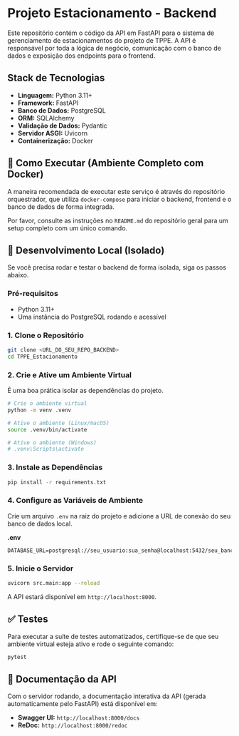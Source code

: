 # Projeto Estacionamento - Backend

Este repositório contém o código da API em FastAPI para o sistema de gerenciamento de estacionamentos do projeto de TPPE. A API é responsável por toda a lógica de negócio, comunicação com o banco de dados e exposição dos endpoints para o frontend.

## Stack de Tecnologias

- **Linguagem:** Python 3.11+
- **Framework:** FastAPI
- **Banco de Dados:** PostgreSQL
- **ORM:** SQLAlchemy
- **Validação de Dados:** Pydantic
- **Servidor ASGI:** Uvicorn
- **Containerização:** Docker

## 🚀 Como Executar (Ambiente Completo com Docker)

A maneira recomendada de executar este serviço é através do repositório orquestrador, que utiliza `docker-compose` para iniciar o backend, frontend e o banco de dados de forma integrada.

Por favor, consulte as instruções no `README.md` do repositório geral para um setup completo com um único comando.

## 🔧 Desenvolvimento Local (Isolado)

Se você precisa rodar e testar o backend de forma isolada, siga os passos abaixo.

### Pré-requisitos

- Python 3.11+
- Uma instância do PostgreSQL rodando e acessível

### 1. Clone o Repositório

```bash
git clone <URL_DO_SEU_REPO_BACKEND>
cd TPPE_Estacionamento
```

### 2. Crie e Ative um Ambiente Virtual

É uma boa prática isolar as dependências do projeto.

```bash
# Crie o ambiente virtual
python -m venv .venv

# Ative o ambiente (Linux/macOS)
source .venv/bin/activate

# Ative o ambiente (Windows)
# .venv\Scripts\activate
```

### 3. Instale as Dependências

```bash
pip install -r requirements.txt
```

### 4. Configure as Variáveis de Ambiente

Crie um arquivo `.env` na raiz do projeto e adicione a URL de conexão do seu banco de dados local.

**.env**
```env
DATABASE_URL=postgresql://seu_usuario:sua_senha@localhost:5432/seu_banco
```

### 5. Inicie o Servidor

```bash
uvicorn src.main:app --reload
```

A API estará disponível em `http://localhost:8000`.

## ✅ Testes

Para executar a suíte de testes automatizados, certifique-se de que seu ambiente virtual esteja ativo e rode o seguinte comando:

```bash
pytest
```

## 📄 Documentação da API

Com o servidor rodando, a documentação interativa da API (gerada automaticamente pelo FastAPI) está disponível em:

- **Swagger UI:** `http://localhost:8000/docs`
- **ReDoc:** `http://localhost:8000/redoc`